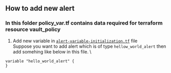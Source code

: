 ## How to add new alert
### In this folder policy_var.tf contains data required for terraform resource vault_policy
1. Add new variable in [```alert-variable-initialization.tf```](https://github.com/VibrentHealth/alerting-response/blob/d488dfa55d33fb4edc73cc06277e8bed2cfdae44/alerts/newrelicRules/modules/alerts/alert-variable-initialization.tf#L4-L5) file \
Suppose you want to add alert which is of type ```hellow_world_alert``` then add somehing like below in this file. \
```
variable "hello_world_alert" {
}
```
